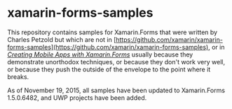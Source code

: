 xamarin-forms-samples
=====================

This repository contains samples for Xamarin.Forms that were written by Charles Petzold 
but which are not in
[https://github.com/xamarin/xamarin-forms-samples](https://github.com/xamarin/xamarin-forms-samples),
or in 
[*Creating Mobile Apps with Xamarin.Forms*](http://developer.xamarin.com/guides/cross-platform/xamarin-forms/creating-mobile-apps-xamarin-forms)
usually because they demonstrate unorthodox techniques, 
or because they don't work very well,
or because they push the outside of the envelope to the point where it breaks.

As of November 19, 2015, all samples have been updated to Xamarin.Forms 1.5.0.6482, and UWP projects have been added.



 


